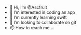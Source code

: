 - 👋 Hi, I’m @Ascfruit
- 👀 I’m interested in coding an app 
- 🌱 I’m currently learning swift
- 💞️ I’m looking to collaborate on git
- 📫 How to reach me ...

<!---
Ascfruit/Ascfruit is a ✨ special ✨ repository because its `README.md` (this file) appears on your GitHub profile.
You can click the Preview link to take a look at your changes.
--->
